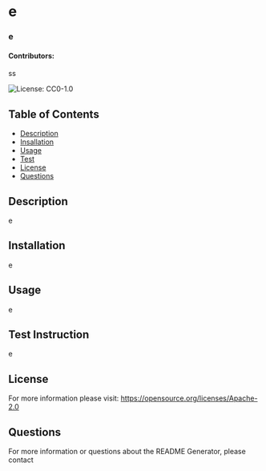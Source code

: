 
  # e 
  ### e
  #### Contributors:
  ss

  ![License: CC0-1.0](https://img.shields.io/badge/License-Apache-lightgrey.svg)

  ## Table of Contents
  * [Description](#description)
  * [Insallation](#installation)
  * [Usage](#usage)
  * [Test](#test)
  * [License](#license)
  * [Questions](#questions)

  ## Description
  e

  ## Installation
  e
  
  ## Usage
  e

  ## Test Instruction
  e

  ## License
  For more information please visit: https://opensource.org/licenses/Apache-2.0
  
  ## Questions
  For more information or questions about the README Generator, please contact <e>

  